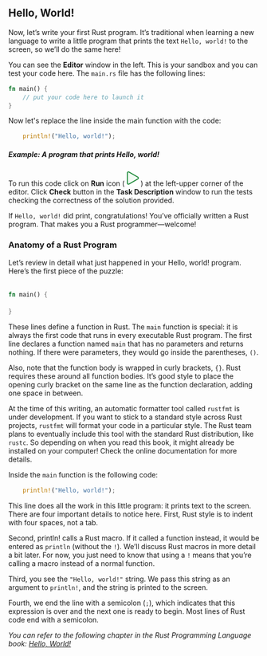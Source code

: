 ## Hello, World!

Now, let’s write your first Rust program. It’s traditional when learning a new language to write a little program that prints the text `Hello, world!` to the screen, so we’ll do the same here!

You can see the **Editor** window in the left. This is your sandbox and you can test your code here.
The `main.rs` file has the following lines:

```rust
fn main() {
    // put your code here to launch it
}
``` 
Now let's replace the line inside the main function with the code:

```rust
    println!("Hello, world!");
```
##### Example: A program that prints Hello, world!

To run this code click on **Run** icon (![](images/run.svg)) at the left-upper corner of the editor. Click **Check** button in the **Task Description** window to run the tests checking the correctness of the solution provided.

If `Hello, world!` did print, congratulations! You’ve officially written a Rust program. That makes you a Rust programmer—welcome!

### Anatomy of a Rust Program

Let’s review in detail what just happened in your Hello, world! program. Here’s the first piece of the puzzle:

```rust

fn main() {

}
```

These lines define a function in Rust. The `main` function is special: it is always the first code that runs in every executable Rust program. The first line declares a function named `main` that has no parameters and returns nothing. If there were parameters, they would go inside the parentheses, `()`.

Also, note that the function body is wrapped in curly brackets, `{}`. Rust requires these around all function bodies. It’s good style to place the opening curly bracket on the same line as the function declaration, adding one space in between.

At the time of this writing, an automatic formatter tool called `rustfmt` is under development. If you want to stick to a standard style across Rust projects, `rustfmt` will format your code in a particular style. The Rust team plans to eventually include this tool with the standard Rust distribution, like `rustc`. So depending on when you read this book, it might already be installed on your computer! Check the online documentation for more details.

Inside the `main` function is the following code:

```rust
    println!("Hello, world!");
```

This line does all the work in this little program: it prints text to the screen. There are four important details to notice here. First, Rust style is to indent with four spaces, not a tab.

Second, println! calls a Rust macro. If it called a function instead, it would be entered as `println` (without the `!`). We’ll discuss Rust macros in more detail a bit later. For now, you just need to know that using a `!` means that you’re calling a macro instead of a normal function.

Third, you see the `"Hello, world!"` string. We pass this string as an argument to `println!`, and the string is printed to the screen.

Fourth, we end the line with a semicolon (`;`), which indicates that this expression is over and the next one is ready to begin. Most lines of Rust code end with a semicolon.

_You can refer to the following chapter in the Rust Programming Language book: [Hello, World!](https://doc.rust-lang.org/stable/book/ch01-02-hello-world.html)_

<style>
img {
  display: inline !important;
}
</style>
